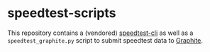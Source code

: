 speedtest-scripts
=================

This repository contains a (vendored) [speedtest-cli](https://github.com/sivel/speedtest-cli)
as well as a `speedtest_graphite.py` script to submit speedtest data to
[Graphite](https://graphite.readthedocs.org/en/latest/).
